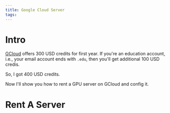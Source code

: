 ```yaml
---
title: Google Cloud Server
tags:
---
```




# Intro

[GCloud](https://console.cloud.google.com/compute) offers 300 USD credits for first year. If you're an education account, i.e., your email account ends with `.edu`, then you'll get additional 100 USD credis.

So, I got 400 USD credits. 

Now I'll show you how to rent a GPU server on GCloud and config it.

# Rent A Server

